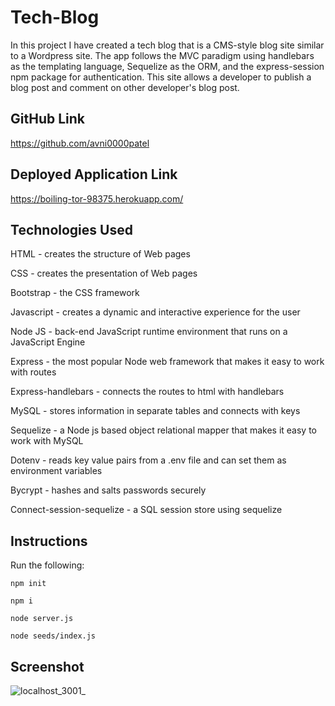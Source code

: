 # Tech-Blog
In this project I have created a tech blog that is a CMS-style blog site similar to a Wordpress site. The app follows the MVC paradigm using handlebars as the templating language, Sequelize as the ORM, and the express-session npm package for authentication. This site allows a developer to publish a blog post and comment on other developer's blog post.
## GitHub Link
https://github.com/avni0000patel
## Deployed Application Link
https://boiling-tor-98375.herokuapp.com/
## Technologies Used
HTML - creates the structure of Web pages

CSS - creates the presentation of Web pages

Bootstrap - the CSS framework

Javascript - creates a dynamic and interactive experience for the user

Node JS - back-end JavaScript runtime environment that runs on a JavaScript Engine

Express - the most popular Node web framework that makes it easy to work with routes

Express-handlebars - connects the routes to html with handlebars

MySQL - stores information in separate tables and connects with keys

Sequelize - a Node js based object relational mapper that makes it easy to work with MySQL

Dotenv - reads key value pairs from a .env file and can set them as environment variables

Bycrypt - hashes and salts passwords securely

Connect-session-sequelize - a SQL session store using sequelize

## Instructions
Run the following:

`npm init`

`npm i`

`node server.js`

`node seeds/index.js`
## Screenshot
![localhost_3001_](https://user-images.githubusercontent.com/104175474/189507515-ebb5b8ce-c78f-42ad-9acb-e9355f5a6978.png)
